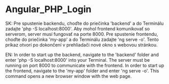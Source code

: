 # Angular_PHP_Login

SK:
Pre spustenie backendu, choďte do priečinka 'backend' a do Terminálu zadajte 'php -S localhost:8000'. Aby mohol frontend komunikovať so serverom, server musí fungovať na porte 8000.
Pre spustenie frontendu, choďte do priečinka 'my-app' a do Terminálu zadajte 'ng serve -o'. Tento príkaz otvorí po dokončení v prehliadači nové okno s webovou stránkou.


EN:
In order to start up the backend, navigate to the 'backend' folder and enter 'php -S localhost:8000' into your Terminal. The server must be running on port 8000 to communicate with the frontend.
In order to start up the frontend, navigate to the 'my-app' folder and enter 'ng serve -o'. This command opens a new browser window with the web page.